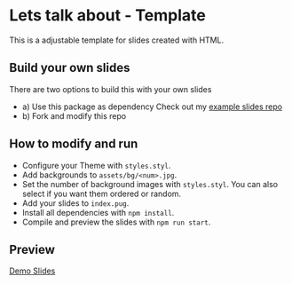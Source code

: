 # Lets talk about - Template

This is a adjustable template for slides created with HTML.

## Build your own slides

There are two options to build this with your own slides

- a) Use this package as dependency
  Check out my [example slides repo](https://github.com/tamino-martinius/lets-talk-about--example)
- b) Fork and modify this repo

## How to modify and run

- Configure your Theme with `styles.styl`.
- Add backgrounds to `assets/bg/<num>.jpg`.
- Set the number of background images with `styles.styl`.
  You can also select if you want them ordered or random.
- Add your slides to `index.pug`.
- Install all dependencies with `npm install`.
- Compile and preview the slides with `npm run start`.

## Preview

[Demo Slides](http://tamino-martinius.github.io/lets-talk-about--template)
